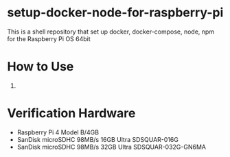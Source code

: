 # setup-docker-node-for-raspberry-pi
This is a shell repository that set up docker, docker-compose, node, npm for the Raspberry Pi OS 64bit


# How to Use
1. 

# Verification Hardware
- Raspberry Pi 4 Model B/4GB
- SanDisk microSDHC 98MB/s 16GB Ultra SDSQUAR-016G
- SanDisk microSDHC 98MB/s 32GB Ultra SDSQUAR-032G-GN6MA

